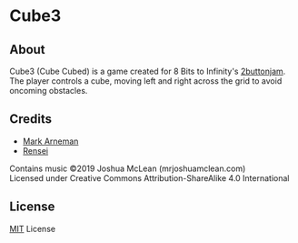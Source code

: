 # Cube3

## About

Cube3 (Cube Cubed) is a game created for 8 Bits to Infinity's [2buttonjam](https://itch.io/jam/2buttonjam). The player controls a cube, moving left and right across the grid to avoid oncoming obstacles.

## Credits

* [Mark Arneman](https://arneman.me)
* [Rensei](https://github.com/17068274)

Contains music ©2019 Joshua McLean (mrjoshuamclean.com)\
Licensed under Creative Commons Attribution-ShareAlike 4.0 International

## License

[MIT](./LICENSE.md) License